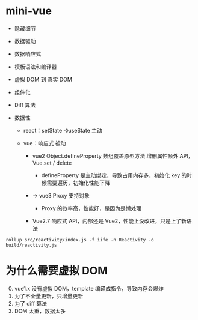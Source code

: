 # mini-vue

- 隐藏细节

- 数据驱动

- 数据响应式

- 模板语法和编译器

- 虚拟 DOM 到 真实 DOM

- 组件化

- Diff 算法

- 数据性

  - react：setState -》useState 主动

  - vue：响应式 被动

    - vue2 Object.defineProperty 数组覆盖原型方法 增删属性额外 API，Vue.set / delete

      - defineProperty 是主动绑定，导致占用内存多，初始化 key 的时候需要遍历，初始化性能下降

    - -> vue3 Proxy 支持对象

      - Proxy 的效率高，性能好，是因为是懒处理

    - Vue2.7 响应式 API，内部还是 Vue2，性能上没改进，只是上了新语法

`rollup src/reactivity/index.js -f iife -n Reactivity -o build/reactivity.js`

# 为什么需要虚拟 DOM

0. vue1.x 没有虚拟 DOM，template 编译成指令，导致内存会爆炸
1. 为了不全量更新，只增量更新
2. 为了 diff 算法
3. DOM 太重，数据太多
